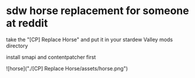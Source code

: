 # sdw horse replacement for someone at reddit

take the "[CP] Replace Horse" and put it in your stardew Valley mods directory

install smapi and contentpatcher first

![horse]("./\[CP\] Replace Horse/assets/horse.png")